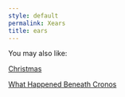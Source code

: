 ```yaml
---
style: default
permalink: Xears
title: ears
---
```

You may also like:

[Christmas](http://scp-wiki.net/christmas)

[What Happened Beneath Cronos](http://scp-wiki.net/what-happened-beneath-cronos)
